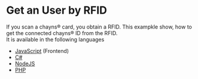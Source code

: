 # Get an User by RFID
If you scan a chayns® card, you obtain a RFID. This exampkle show, how to get the connected chayns® ID from the RFID.<br>
It is available in the following languages
* [JavaScript](https://github.com/TobitSoftware/chayns-snippets/tree/master/Backend/GetUserByRFID/JavaScript.js) (Frontend)
* [C#](https://github.com/TobitSoftware/chayns-snippets/tree/master/Backend/GetUserByRFID/C%23.cs)
* [NodeJS](https://github.com/TobitSoftware/chayns-snippets/tree/master/Backend/GetUserByRFID/NodeJS.js)
* [PHP](https://github.com/TobitSoftware/chayns-snippets/tree/master/Backend/GetUserByRFID/PHP.php)
